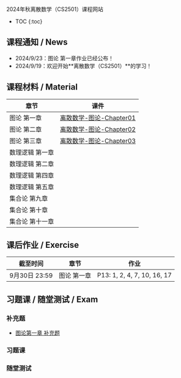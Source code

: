 <head>
    <script src="https://cdn.mathjax.org/mathjax/latest/MathJax.js?config=TeX-AMS-MML_HTMLorMML" type="text/javascript"></script>
    <script type="text/x-mathjax-config">
        MathJax.Hub.Config({
            tex2jax: {
            skipTags: ['script', 'noscript', 'style', 'textarea', 'pre'],
            inlineMath: [['$','$']]
            }
        });
    </script>
</head>
2024年秋离散数学（CS2501）课程网站

* TOC
{:toc}
## 课程通知 / News
- 2024/9/23：图论 第一章作业已经公布！
- 2024/9/19：欢迎开始**离散数学（CS2501）**的学习！

## 课程材料 / Material

| 章节            | 课件                                                         |
| --------------- | ------------------------------------------------------------ |
| 图论 第一章     | [离散数学-图论-Chapter01](./files/离散数学-图论-Chapter01.pdf) |
| 图论 第二章     | [离散数学-图论-Chapter02](./files/离散数学-图论-Chapter02.pdf) |
| 图论 第三章     | [离散数学-图论-Chapter03](./files/离散数学-图论-Chapter03.pdf) |
| 数理逻辑 第一章 |                                                              |
| 数理逻辑 第二章 |                                                              |
| 数理逻辑 第四章 |                                                              |
| 数理逻辑 第五章 |                                                              |
| 集合论 第九章   |                                                              |
| 集合论 第十章   |                                                              |
| 集合论 第十一章 |                                                              |

## 课后作业 / Exercise

| 截至时间      | 章节        | 作业                        |
| ------------- | ----------- | --------------------------- |
| 9月30日 23:59 | 图论 第一章 | P13: 1, 2, 4, 7, 10, 16, 17 |

## 习题课 / 随堂测试 / Exam

### 补充题

- [图论第一章 补充题](./files/离散数学-图论-Chapter01-Exercises.pdf)

### 习题课

### 随堂测试
